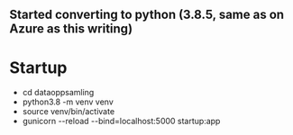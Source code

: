 ## Started converting to python (3.8.5, same as on Azure as this writing)

# Startup

* cd dataoppsamling
* python3.8 -m venv venv
* source venv/bin/activate
* gunicorn --reload --bind=localhost:5000 startup:app